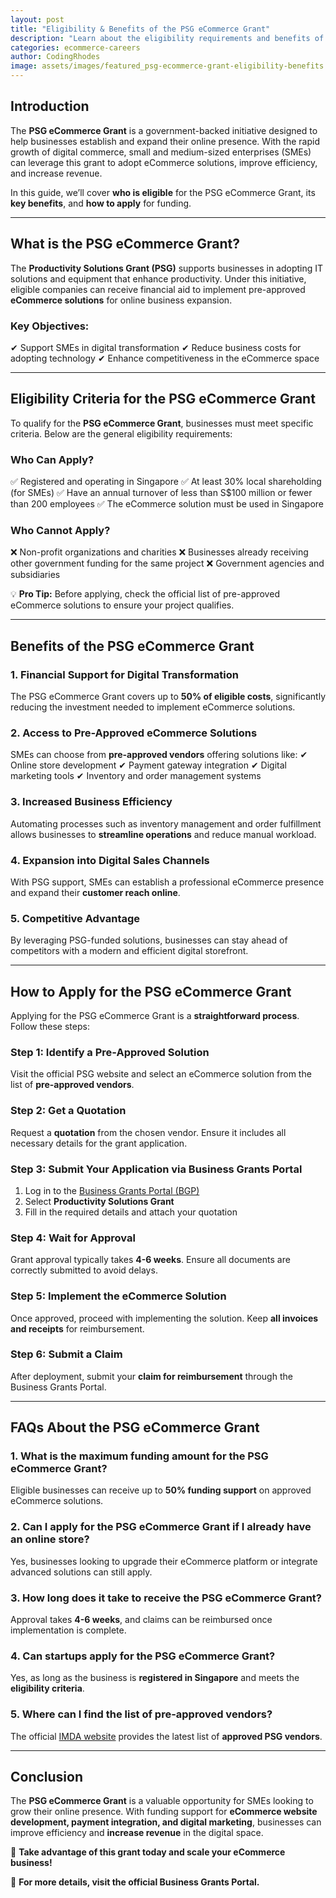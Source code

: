 ```yaml
---
layout: post
title: "Eligibility & Benefits of the PSG eCommerce Grant"
description: "Learn about the eligibility requirements and benefits of the PSG eCommerce Grant. Discover how it helps businesses grow online."
categories: ecommerce-careers
author: CodingRhodes
image: assets/images/featured_psg-ecommerce-grant-eligibility-benefits.webp
---
```


## Introduction

The **PSG eCommerce Grant** is a government-backed initiative designed to help businesses establish and expand their online presence. With the rapid growth of digital commerce, small and medium-sized enterprises (SMEs) can leverage this grant to adopt eCommerce solutions, improve efficiency, and increase revenue.

In this guide, we’ll cover **who is eligible** for the PSG eCommerce Grant, its **key benefits**, and **how to apply** for funding.

---

## What is the PSG eCommerce Grant?

The **Productivity Solutions Grant (PSG)** supports businesses in adopting IT solutions and equipment that enhance productivity. Under this initiative, eligible companies can receive financial aid to implement pre-approved **eCommerce solutions** for online business expansion.

### Key Objectives:
✔ Support SMEs in digital transformation
✔ Reduce business costs for adopting technology
✔ Enhance competitiveness in the eCommerce space

---

## Eligibility Criteria for the PSG eCommerce Grant

To qualify for the **PSG eCommerce Grant**, businesses must meet specific criteria. Below are the general eligibility requirements:

### **Who Can Apply?**
✅ Registered and operating in Singapore
✅ At least 30% local shareholding (for SMEs)
✅ Have an annual turnover of less than S$100 million or fewer than 200 employees
✅ The eCommerce solution must be used in Singapore

### **Who Cannot Apply?**
❌ Non-profit organizations and charities
❌ Businesses already receiving other government funding for the same project
❌ Government agencies and subsidiaries

💡 **Pro Tip:** Before applying, check the official list of pre-approved eCommerce solutions to ensure your project qualifies.

---

## Benefits of the PSG eCommerce Grant

### **1. Financial Support for Digital Transformation**
The PSG eCommerce Grant covers up to **50% of eligible costs**, significantly reducing the investment needed to implement eCommerce solutions.

### **2. Access to Pre-Approved eCommerce Solutions**
SMEs can choose from **pre-approved vendors** offering solutions like:
✔ Online store development
✔ Payment gateway integration
✔ Digital marketing tools
✔ Inventory and order management systems

### **3. Increased Business Efficiency**
Automating processes such as inventory management and order fulfillment allows businesses to **streamline operations** and reduce manual workload.

### **4. Expansion into Digital Sales Channels**
With PSG support, SMEs can establish a professional eCommerce presence and expand their **customer reach online**.

### **5. Competitive Advantage**
By leveraging PSG-funded solutions, businesses can stay ahead of competitors with a modern and efficient digital storefront.

---

## How to Apply for the PSG eCommerce Grant

Applying for the PSG eCommerce Grant is a **straightforward process**. Follow these steps:

### **Step 1: Identify a Pre-Approved Solution**
Visit the official PSG website and select an eCommerce solution from the list of **pre-approved vendors**.

### **Step 2: Get a Quotation**
Request a **quotation** from the chosen vendor. Ensure it includes all necessary details for the grant application.

### **Step 3: Submit Your Application via Business Grants Portal**
1. Log in to the [Business Grants Portal (BGP)](https://www.businessgrants.gov.sg/)
2. Select **Productivity Solutions Grant**
3. Fill in the required details and attach your quotation

### **Step 4: Wait for Approval**
Grant approval typically takes **4-6 weeks**. Ensure all documents are correctly submitted to avoid delays.

### **Step 5: Implement the eCommerce Solution**
Once approved, proceed with implementing the solution. Keep **all invoices and receipts** for reimbursement.

### **Step 6: Submit a Claim**
After deployment, submit your **claim for reimbursement** through the Business Grants Portal.

---

## FAQs About the PSG eCommerce Grant

### **1. What is the maximum funding amount for the PSG eCommerce Grant?**
Eligible businesses can receive up to **50% funding support** on approved eCommerce solutions.

### **2. Can I apply for the PSG eCommerce Grant if I already have an online store?**
Yes, businesses looking to upgrade their eCommerce platform or integrate advanced solutions can still apply.

### **3. How long does it take to receive the PSG eCommerce Grant?**
Approval takes **4-6 weeks**, and claims can be reimbursed once implementation is complete.

### **4. Can startups apply for the PSG eCommerce Grant?**
Yes, as long as the business is **registered in Singapore** and meets the **eligibility criteria**.

### **5. Where can I find the list of pre-approved vendors?**
The official [IMDA website](https://www.imda.gov.sg/) provides the latest list of **approved PSG vendors**.

---

## Conclusion

The **PSG eCommerce Grant** is a valuable opportunity for SMEs looking to grow their online presence. With funding support for **eCommerce website development, payment integration, and digital marketing**, businesses can improve efficiency and **increase revenue** in the digital space.

🚀 **Take advantage of this grant today and scale your eCommerce business!**

🔗 **For more details, visit the official Business Grants Portal.**
